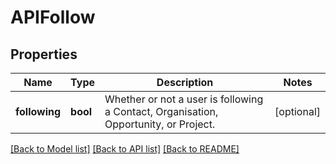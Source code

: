 # APIFollow

## Properties
Name | Type | Description | Notes
------------ | ------------- | ------------- | -------------
**following** | **bool** | Whether or not a user is following a Contact, Organisation, Opportunity, or Project. | [optional] 

[[Back to Model list]](../README.md#documentation-for-models) [[Back to API list]](../README.md#documentation-for-api-endpoints) [[Back to README]](../README.md)


